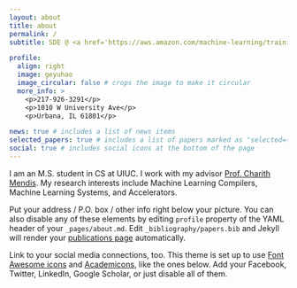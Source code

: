 ```yaml
---
layout: about
title: about
permalink: /
subtitle: SDE @ <a href='https://aws.amazon.com/machine-learning/trainium/?nc1=h_ls'>Amazon AWS</a> | MSCS @ <a href='https://cs.illinois.edu'>UIUC</a> | ex-SDE @ <a href='https://www.tiktok.com/about?lang=en'>TikTok</a>

profile:
  align: right
  image: geyuhao
  image_circular: false # crops the image to make it circular
  more_info: >
    <p>217-926-3291</p>
    <p>1010 W University Ave</p>
    <p>Urbana, IL 61801</p>

news: true # includes a list of news items
selected_papers: true # includes a list of papers marked as "selected={true}"
social: true # includes social icons at the bottom of the page
---
```


I am an M.S. student in CS at UIUC. I work with my advisor <a href='https://charithmendis.com'>Prof. Charith Mendis</a>. My research interests include Machine Learning Compilers, Machine Learning Systems, and Accelerators.

Put your address / P.O. box / other info right below your picture. You can also disable any of these elements by editing `profile` property of the YAML header of your `_pages/about.md`. Edit `_bibliography/papers.bib` and Jekyll will render your [publications page](/al-folio/publications/) automatically.

Link to your social media connections, too. This theme is set up to use [Font Awesome icons](https://fontawesome.com/) and [Academicons](https://jpswalsh.github.io/academicons/), like the ones below. Add your Facebook, Twitter, LinkedIn, Google Scholar, or just disable all of them.

